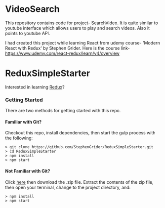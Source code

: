 # VideoSearch
This repository contains code for project- SearchVideo. It is quite similar to youtube interface which allows users to play and search videos. Also it points to youtube API.

I had created this project while learning React from udemy course- 'Modern React with Redux' by Stephen Grider. Here is the course link-
https://www.udemy.com/react-redux/learn/v4/overview

# ReduxSimpleStarter

Interested in learning [Redux](https://www.udemy.com/react-redux/)?

### Getting Started

There are two methods for getting started with this repo.

#### Familiar with Git?
Checkout this repo, install dependencies, then start the gulp process with the following:

```
> git clone https://github.com/StephenGrider/ReduxSimpleStarter.git
> cd ReduxSimpleStarter
> npm install
> npm start
```

#### Not Familiar with Git?
Click [here](https://github.com/StephenGrider/ReactStarter/releases) then download the .zip file.  Extract the contents of the zip file, then open your terminal, change to the project directory, and:

```
> npm install
> npm start